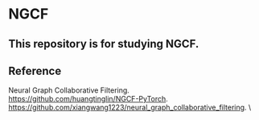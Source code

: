 # NGCF

## This repository is for studying NGCF.
## Reference 
  Neural Graph Collaborative Filtering. \
  https://github.com/huangtinglin/NGCF-PyTorch. \
  https://github.com/xiangwang1223/neural_graph_collaborative_filtering. \
